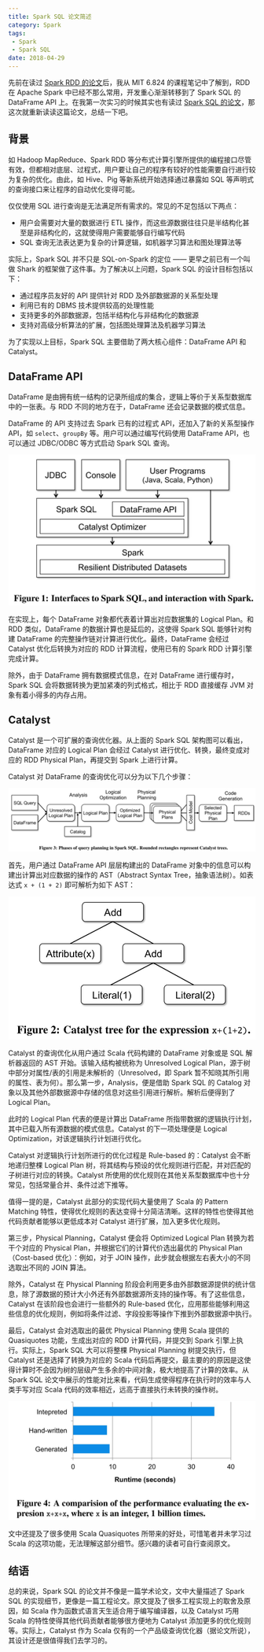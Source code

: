 ```yaml
---
title: Spark SQL 论文简述
category: Spark
tags:
 - Spark
 - Spark SQL
date: 2018-04-29
---
```


先前在读过 [Spark RDD 的论文](/spark-rdd)后，我从 MIT 6.824 的课程笔记中了解到，RDD 在 Apache Spark 中已经不那么常用，开发重心渐渐转移到了 Spark SQL 的 DataFrame API 上。在我第一次实习的时候其实也有读过 [Spark SQL 的论文](https://amplab.cs.berkeley.edu/wp-content/uploads/2015/03/SparkSQLSigmod2015.pdf)，那这次就重新读读这篇论文，总结一下吧。

<!-- more -->

## 背景

如 Hadoop MapReduce、Spark RDD 等分布式计算引擎所提供的编程接口尽管有效，但都相对底层、过程式，用户要让自己的程序有较好的性能需要自行进行较为复杂的优化。由此，如 Hive、Pig 等新系统开始选择通过暴露如 SQL 等声明式的查询接口来让程序的自动优化变得可能。

仅仅使用 SQL 进行查询是无法满足所有需求的。常见的不足包括以下两点：

- 用户会需要对大量的数据进行 ETL 操作，而这些源数据往往只是半结构化甚至是非结构化的，这就使得用户需要能够自行编写代码
- SQL 查询无法表达更为复杂的计算逻辑，如机器学习算法和图处理算法等

实际上，Spark SQL 并不只是 SQL-on-Spark 的定位 —— 更早之前已有一个叫做 Shark 的框架做了这件事。为了解决以上问题，Spark SQL 的设计目标包括以下：

- 通过程序员友好的 API 提供针对 RDD 及外部数据源的关系型处理
- 利用已有的 DBMS 技术提供较高的处理性能
- 支持更多的外部数据源，包括半结构化与非结构化的数据源
- 支持对高级分析算法的扩展，包括图处理算法及机器学习算法

为了实现以上目标，Spark SQL 主要借助了两大核心组件：DataFrame API 和 Catalyst。

## DataFrame API

DataFrame 是由拥有统一结构的记录所组成的集合，逻辑上等价于关系型数据库中的一张表。与 RDD 不同的地方在于，DataFrame 还会记录数据的模式信息。

DataFrame 的 API 支持过去 Spark 已有的过程式 API，还加入了新的关系型操作 API，如 `select`、`groupBy` 等。用户可以通过编写代码使用 DataFrame API，也可以通过 JDBC/ODBC 等方式启动 Spark SQL 查询。

![](/img/spark-sql/interface.jpg)

在实现上，每个 DataFrame 对象都代表着计算出对应数据集的 Logical Plan。和 RDD 类似，DataFrame 的数据计算也是延后的，这使得 Spark SQL 能够针对构建 DataFrame 的完整操作链对计算进行优化。最终，DataFrame 会经过 Catalyst 优化后转换为对应的 RDD 计算流程，使用已有的 Spark RDD 计算引擎完成计算。

除外，由于 DataFrame 拥有数据模式信息，在对 DataFrame 进行缓存时，Spark SQL 会将数据转换为更加紧凑的列式格式，相比于 RDD 直接缓存 JVM 对象有着小得多的内存占用。

## Catalyst

Catalyst 是一个可扩展的查询优化器。从上面的 Spark SQL 架构图可以看出，DataFrame 对应的 Logical Plan 会经过 Catalyst 进行优化、转换，最终变成对应的 RDD Physical Plan，再提交到 Spark 上进行计算。

Catalyst 对 DataFrame 的查询优化可以分为以下几个步骤：

![](/img/spark-sql/query-planning.jpg)

首先，用户通过 DataFrame API 层层构建出的 DataFrame 对象中的信息可以构建出计算出对应数据的操作的 AST（Abstract Syntax Tree，抽象语法树）。如表达式 `x + (1 + 2)` 即可解析为如下 AST：

![](/img/spark-sql/demo-ast.jpg)

Catalyst 的查询优化从用户通过 Scala 代码构建的 DataFrame 对象或是 SQL 解析器返回的 AST 开始。该输入结构被统称为 Unresolved Logical Plan，源于树中部分对属性/表的引用是未解析的（Unresolved，即 Spark 暂不知晓其所引用的属性、表为何）。那么第一步，Analysis，便是借助 Spark SQL 的 Catalog 对象以及其他外部数据源中存储的信息对这些引用进行解析。解析后便得到了 Logical Plan。

此时的 Logical Plan 代表的便是计算出 DataFrame 所指带数据的逻辑执行计划，其中已载入所有源数据的模式信息。Catalyst 的下一项处理便是 Logical Optimization，对该逻辑执行计划进行优化。

Catalyst 对逻辑执行计划所进行的优化过程是 Rule-based 的：Catalyst 会不断地递归整棵 Logical Plan 树，将其结构与预设的优化规则进行匹配，并对匹配的子树进行对应的转换。Catalyst 所使用的优化规则在其他关系型数据库中也十分常见，包括常量合并、条件过滤下推等。

值得一提的是，Catalyst 此部分的实现代码大量使用了 Scala 的 Pattern Matching 特性，使得优化规则的表达变得十分简洁清晰。这样的特性也使得其他代码贡献者能够以更低成本对 Catalyst 进行扩展，加入更多优化规则。

第三步，Physical Planning，Catalyst 便会将 Optimized Logical Plan 转换为若干个对应的 Physical Plan，并根据它们的计算代价选出最优的 Physical Plan（Cost-based 优化）：例如，对于 JOIN 操作，此步就会根据左右表大小的不同选取出不同的 JOIN 算法。

除外，Catalyst 在 Physical Planning 阶段会利用更多由外部数据源提供的统计信息，除了源数据的预计大小外还有外部数据源所支持的操作等。有了这些信息，Catalyst 在该阶段也会进行一些额外的 Rule-based 优化，应用那些能够利用这些信息的优化规则，例如将条件过滤、字段投影等操作下推到外部数据源中执行。

最后，Catalyst 会对选取出的最优 Physical Planning 使用 Scala 提供的 Quasiquotes 功能，生成出对应的 RDD 计算代码，并提交到 Spark 引擎上执行。实际上，Spark SQL 大可以将整棵 Physical Planning 树提交执行，但 Catalyst 还是选择了转换为对应的 Scala 代码后再提交，最主要的的原因是这使得计算时不会因为树的层级产生多余的中间对象，极大地提高了计算的效率。从 Spark SQL 论文中展示的性能对比来看，代码生成使得程序在执行时的效率与人类手写对应 Scala 代码的效率相近，远高于直接执行未转换的操作树。

![](/img/spark-sql/quasiquotes-performance.jpg)

文中还提及了很多使用 Scala Quasiquotes 所带来的好处，可惜笔者并未学习过 Scala 的这项功能，无法理解这部分细节。感兴趣的读者可自行查阅原文。

## 结语

总的来说，Spark SQL 的论文并不像是一篇学术论文，文中大量描述了 Spark SQL 的实现细节，更像是一篇工程论文。原文提及了很多工程实现上的取舍及原因，如 Scala 作为函数式语言天生适合用于编写编译器，以及 Catalyst 巧用 Scala 的特性使得其他代码贡献者能够很方便地为 Catalyst 添加更多的优化规则等。实际上，Catalyst 作为 Scala 仅有的一个产品级查询优化器（据论文所说），其设计还是很值得我们去学习的。
